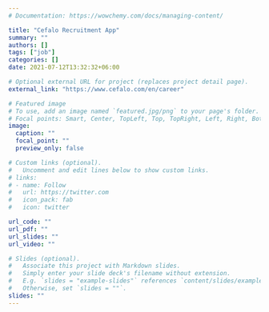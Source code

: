 ```yaml
---
# Documentation: https://wowchemy.com/docs/managing-content/

title: "Cefalo Recruitment App"
summary: ""
authors: []
tags: ["job"]
categories: []
date: 2021-07-12T13:32:32+06:00

# Optional external URL for project (replaces project detail page).
external_link: "https://www.cefalo.com/en/career"

# Featured image
# To use, add an image named `featured.jpg/png` to your page's folder.
# Focal points: Smart, Center, TopLeft, Top, TopRight, Left, Right, BottomLeft, Bottom, BottomRight.
image:
  caption: ""
  focal_point: ""
  preview_only: false

# Custom links (optional).
#   Uncomment and edit lines below to show custom links.
# links:
# - name: Follow
#   url: https://twitter.com
#   icon_pack: fab
#   icon: twitter

url_code: ""
url_pdf: ""
url_slides: ""
url_video: ""

# Slides (optional).
#   Associate this project with Markdown slides.
#   Simply enter your slide deck's filename without extension.
#   E.g. `slides = "example-slides"` references `content/slides/example-slides.md`.
#   Otherwise, set `slides = ""`.
slides: ""
---
```

